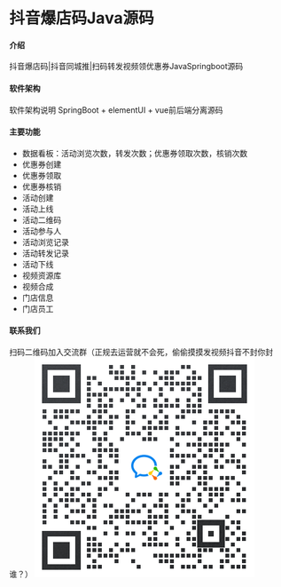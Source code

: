 # 抖音爆店码Java源码

#### 介绍
抖音爆店码|抖音同城推|扫码转发视频领优惠券JavaSpringboot源码

#### 软件架构
软件架构说明
SpringBoot + elementUI + vue前后端分离源码

#### 主要功能
- 数据看板：活动浏览次数，转发次数；优惠券领取次数，核销次数
- 优惠券创建
- 优惠券领取
- 优惠券核销
- 活动创建
- 活动上线
- 活动二维码
- 活动参与人
- 活动浏览记录
- 活动转发记录
- 活动下线
- 视频资源库
- 视频合成
- 门店信息
- 门店员工

#### 联系我们
扫码二维码加入交流群（正规去运营就不会死，偷偷摸摸发视频抖音不封你封谁？）
![image](https://github.com/zylu/douyin/blob/9d49ae3a298111d7da66c0437f0851ad85f36389/151027_2ea07080_344794.png)




